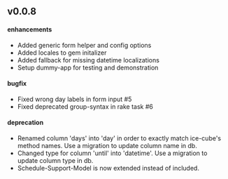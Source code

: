 v0.0.8
------

#### enhancements

* Added generic form helper and config options
* Added locales to gem initalizer
* Added fallback for missing datetime localizations
* Setup dummy-app for testing and demonstration

#### bugfix

* Fixed wrong day labels in form input #5
* Fixed deprecated group-syntax in rake task #6

#### deprecation

* Renamed column 'days' into 'day' in order to exactly match ice-cube's method names. Use a migration to update column name in db.
* Changed type for column 'until' into 'datetime'. Use a migration to update column type in db.
* Schedule-Support-Model is now extended instead of included.